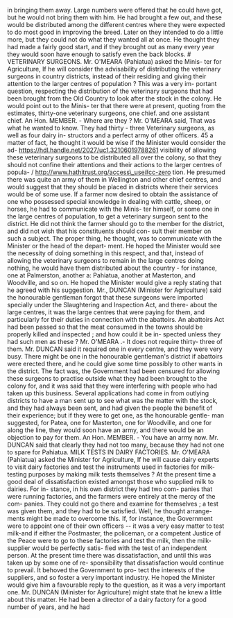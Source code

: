 in bringing them away. Large numbers were offered that he could have got, but he would not bring them with him. He had brought a few out, and these would be distributed among the different centres where they were expected to do most good in improving the breed. Later on they intended to do a little more, but they could not do what they wanted all at once. He thought they had made a fairly good start, and if they brought out as many every year they would soon have enough to satisfy even the back blocks. # VETERINARY SURGEONS. Mr. O'MEARA (Pahiatua) asked the Minis- ter for Agriculture, If he will consider the advisability of distributing the veterinary surgeons in country districts, instead of their residing and giving their attention to the larger centres of population ? This was a very im- portant question, respecting the distribution of the veterinary surgeons that had been brought from the Old Country to look after the stock in the colony. He would point out to the Minis- ter that there were at present, quoting from the estimates, thirty-one veterinary surgeons, one chief. and one assistant chief. An Hon. MEMBER. - Where are they ? Mr. O'MEARA said, That was what he wanted to know. They had thirty - three Veterinary surgeons, as well as four dairy in- structors and a perfect army of other officers. 45 a matter of fact, he thought it would be wise if the Minister would consider the ad- https://hdl.handle.net/2027/uc1.32106019788261 visibility of allowing these veterinary surgeons to be distributed all over the colony, so that they should not confine their attentions and their actions to the larger centres of popula- / http://www.hathitrust.org/access\_use#cc-zero tion. He presumed there was quite an army of them in Wellington and other chief centres, and would suggest that they should be placed in districts where their services would be of some use. If a farmer now desired to obtain the assistance of one who possessed special knowledge in dealing with cattle, sheep, or horses, he had to communicate with the Minis- ter himself, or some one in the large centres of population, to get a veterinary surgeon sent to the district. He did not think the farmer should go to the member for the district, and did not wish that his constituents should con- sult their member on such a subject. The proper thing, he thought, was to communicate with the Minister or the head of the depart- ment. He hoped the Minister would see the necessity of doing something in this respect, and that, instead of allowing the veterinary surgeons to remain in the large centres doing nothing, he would have them distributed about the country - for instance, one at Palmerston, another a: Pahiatua, another at Masterton, and Woodville, and so on. He hoped the Minister would give a reply stating that he agreed with his suggestion. Mr., DUNCAN (Minister for Agriculture) said the honourable gentleman forgot that these surgeons were imported specially under the Slaughtering and Inspection Act, and there- about the large centres, it was the large centres that were paying for them, and particularly for their duties in connection with the abattoirs. An abattoirs Act had been passed so that the meat consumed in the towns should be properly killed and inspected ; and how could it be in- spected unless they had such men as these ? Mr. O'MEARA .- It does not require thirty- three of them. Mr. DUNCAN said it required one in every centre, and they were very busy. There might be one in the honourable gentleman's district if abattoirs were erected there, and he could give some time possibly to other wants in the district. The fact was, the Government had been censured for allowing these surgeons to practise outside what they had been brought to the colony for, and it was said that they were interfering with people who had taken up this business. Several applications had come in from outlying districts to have a man sent up to see what was the matter with the stock, and they had always been sent, and had given the people the benefit of their experience; but if they were to get one, as the honourable gentle- man suggested, for Patea, one for Masterton, one for Woodville, and one for along the line, they would soon have an army, and there would be an objection to pay for them. An Hon. MEMBER. - You have an army now. Mr. DUNCAN said that clearly they had not too many, because they had not one to spare for Pahiatua. MILK TESTS IN DAIRY FACTORIES. Mr. O'MEARA (Pahiatua) asked the Minister for Agriculture, If he will cause dairy experts to visit dairy factories and test the instruments used in factories for milk-testing purposes by making milk tests themselves ? At the present time a good deal of dissatisfaction existed amongst those who supplied milk to dairies. For in- stance, in his own district they had two com- panies that were running factories, and the farmers were entirely at the mercy of the com- panies. They could not go there and examine for themselves ; a test was given them, and they had to be satisfied. Well, he thought arrange- ments might be made to overcome this. If, for instance, the Government were to appoint one of their own officers -- it was a very easy matter to test milk-and if either the Postmaster, the policeman, or a competent Justice of the Peace were to go to these factories and test the milk, then the milk-supplier would be perfectly satis- fied with the test of an independent person. At the present time there was dissatisfaction, and until this was taken up by some one of re- sponsibility that dissatisfaction would continue to prevail. It behoved the Government to pro- tect the interests of the suppliers, and so foster a very important industry. He hoped the Minister would give him a favourable reply to the question, as it was a very important one. Mr. DUNCAN (Minister for Agriculture) might state that he knew a little about this matter. He had been a director of a dairy factory for a good number of years, and he had 